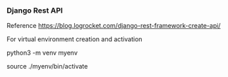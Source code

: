 ### Django Rest API

 Reference 
 https://blog.logrocket.com/django-rest-framework-create-api/


For virtual environment creation and activation

 python3 -m venv myenv

 source ./myenv/bin/activate
